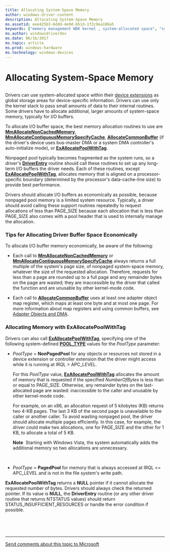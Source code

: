 ```yaml
---
title: Allocating System-Space Memory
author: windows-driver-content
description: Allocating System-Space Memory
ms.assetid: eee425b3-6ddd-4e9d-b51d-1f2c9ea106a5
keywords: ["memory management WDK kernel , system-allocated space", "system-allocated space WDK kernel", "allocating system-space memory", "allocating I/O buffer memory", "I/O buffer memory allocations WDK kernel", "buffer memory allocations WDK kernel"]
ms.author: windowsdriverdev
ms.date: 06/16/2017
ms.topic: article
ms.prod: windows-hardware
ms.technology: windows-devices
---
```


# Allocating System-Space Memory


## <a href="" id="ddk-allocating-system-space-memory-kg"></a>


Drivers can use system-allocated space within their [device extensions](device-extensions.md) as global storage areas for device-specific information. Drivers can use only the kernel stack to pass small amounts of data to their internal routines. Some drivers have to allocate additional, larger amounts of system-space memory, typically for I/O buffers.

To allocate I/O buffer space, the best memory allocation routines to use are [**MmAllocateNonCachedMemory**](https://msdn.microsoft.com/library/windows/hardware/ff554479), [**MmAllocateContiguousMemorySpecifyCache**](https://msdn.microsoft.com/library/windows/hardware/ff554464), [**AllocateCommonBuffer**](https://msdn.microsoft.com/library/windows/hardware/ff540575) (if the driver's device uses bus-master DMA or a system DMA controller's auto-initialize mode), or [**ExAllocatePoolWithTag**](https://msdn.microsoft.com/library/windows/hardware/ff544520).

Nonpaged pool typically becomes fragmented as the system runs, so a driver's [**DriverEntry**](https://msdn.microsoft.com/library/windows/hardware/ff544113) routine should call these routines to set up any long-term I/O buffers the driver needs. Each of these routines, except [**ExAllocatePoolWithTag**](https://msdn.microsoft.com/library/windows/hardware/ff544520), allocates memory that is aligned on a processor-specific boundary (determined by the processor's data-cache-line size) to provide best performance.

Drivers should allocate I/O buffers as economically as possible, because nonpaged pool memory is a limited system resource. Typically, a driver should avoid calling these support routines repeatedly to request allocations of less than PAGE\_SIZE because each allocation that is less than PAGE\_SIZE also comes with a pool header that is used to internally manage the allocation.

### Tips for Allocating Driver Buffer Space Economically

To allocate I/O buffer memory economically, be aware of the following:

-   Each call to [**MmAllocateNonCachedMemory**](https://msdn.microsoft.com/library/windows/hardware/ff554479) or [**MmAllocateContiguousMemorySpecifyCache**](https://msdn.microsoft.com/library/windows/hardware/ff554464) always returns a full multiple of the system's page size, of nonpaged system-space memory, whatever the size of the requested allocation. Therefore, requests for less than a page are rounded up to a full page and any remainder bytes on the page are wasted; they are inaccessible by the driver that called the function and are unusable by other kernel-mode code.

-   Each call to [**AllocateCommonBuffer**](https://msdn.microsoft.com/library/windows/hardware/ff540575) uses at least one adapter object map register, which maps at least one byte and at most one page. For more information about map registers and using common buffers, see [Adapter Objects and DMA](adapter-objects-and-dma.md).

### Allocating Memory with ExAllocatePoolWithTag

Drivers can also call [**ExAllocatePoolWithTag**](https://msdn.microsoft.com/library/windows/hardware/ff544520), specifying one of the following system-defined [**POOL\_TYPE**](https://msdn.microsoft.com/library/windows/hardware/ff559707) values for the *PoolType* parameter:

-   *PoolType* = **NonPagedPool** for any objects or resources not stored in a device extension or controller extension that the driver might access while it is running at IRQL &gt; APC\_LEVEL.

    For this *PoolType* value, [**ExAllocatePoolWithTag**](https://msdn.microsoft.com/library/windows/hardware/ff544520) allocates the amount of memory that is requested if the specified *NumberOfBytes* is less than or equal to PAGE\_SIZE. Otherwise, any remainder bytes on the last-allocated page are wasted: inaccessible to the caller and unusable by other kernel-mode code.

    For example, on an x86, an allocation request of 5 kilobytes (KB) returns two 4-KB pages. The last 3 KB of the second page is unavailable to the caller or another caller. To avoid wasting nonpaged pool, the driver should allocate multiple pages efficiently. In this case, for example, the driver could make two allocations, one for PAGE\_SIZE and the other for 1 KB, to allocate a total of 5 KB.

    **Note**  Starting with Windows Vista, the system automatically adds the additional memory so two allocations are unnecessary.

     

-   *PoolType* = **PagedPool** for memory that is always accessed at IRQL &lt;= APC\_LEVEL and is not in the file system's write path.

**ExAllocatePoolWithTag** returns a **NULL** pointer if it cannot allocate the requested number of bytes. Drivers should always check the returned pointer. If its value is **NULL**, the **DriverEntry** routine (or any other driver routine that returns NTSTATUS values) should return STATUS\_INSUFFICIENT\_RESOURCES or handle the error condition if possible.

 

 


--------------------
[Send comments about this topic to Microsoft](mailto:wsddocfb@microsoft.com?subject=Documentation%20feedback%20%5Bkernel\kernel%5D:%20Allocating%20System-Space%20Memory%20%20RELEASE:%20%286/14/2017%29&body=%0A%0APRIVACY%20STATEMENT%0A%0AWe%20use%20your%20feedback%20to%20improve%20the%20documentation.%20We%20don't%20use%20your%20email%20address%20for%20any%20other%20purpose,%20and%20we'll%20remove%20your%20email%20address%20from%20our%20system%20after%20the%20issue%20that%20you're%20reporting%20is%20fixed.%20While%20we're%20working%20to%20fix%20this%20issue,%20we%20might%20send%20you%20an%20email%20message%20to%20ask%20for%20more%20info.%20Later,%20we%20might%20also%20send%20you%20an%20email%20message%20to%20let%20you%20know%20that%20we've%20addressed%20your%20feedback.%0A%0AFor%20more%20info%20about%20Microsoft's%20privacy%20policy,%20see%20http://privacy.microsoft.com/default.aspx. "Send comments about this topic to Microsoft")


